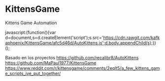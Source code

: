 # KittensGame
Kittens Game Automation

javascript:(function(){var d=document,s=d.createElement('script');s.src='https://cdn.rawgit.com/kafkaphoenix/KittensGame/afc5d46d/AutoKittens.js';d.body.appendChild(s);})();

Basado en los proyectos
https://github.com/recalibr8/AutoKittens
https://github.com/MaPaul1977/KittensGame
https://www.reddit.com/r/kittensgame/comments/2eqlt5/a_few_kittens_game_scripts_ive_put_together/
